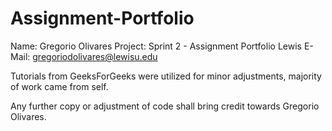 # Assignment-Portfolio
Name: Gregorio Olivares
Project: Sprint 2 - Assignment Portfolio
Lewis E-Mail: gregoriodolivares@lewisu.edu

Tutorials from GeeksForGeeks were utilized for minor adjustments, majority of work 
    came from self.

Any further copy or adjustment of code shall bring credit towards Gregorio Olivares. 